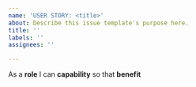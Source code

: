 ```yaml
---
name: 'USER STORY: <title>'
about: Describe this issue template's purpose here.
title: ''
labels: ''
assignees: ''

---
```


As a **role** I can **capability** so that **benefit**
